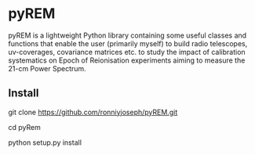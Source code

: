 # pyREM

pyREM is a lightweight Python library containing some useful classes and functions that enable the user (primarily myself)
to build radio telescopes, uv-coverages, covariance matrices etc. to study the impact of calibration systematics
on Epoch of Reionisation experiments aiming to measure the 21-cm Power Spectrum.

## Install
git clone https://github.com/ronniyjoseph/pyREM.git

cd pyRem

python setup.py install


